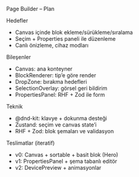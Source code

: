 Page Builder – Plan

Hedefler
- Canvas içinde blok ekleme/sürükleme/sıralama
- Seçim + Properties paneli ile düzenleme
- Canlı önizleme, cihaz modları

Bileşenler
- Canvas: ana konteyner
- BlockRenderer: tip’e göre render
- DropZone: bırakma hedefleri
- SelectionOverlay: görsel geri bildirim
- PropertiesPanel: RHF + Zod ile form

Teknik
- @dnd-kit: klavye + dokunma desteği
- Zustand: seçim ve canvas state’i
- RHF + Zod: blok şemaları ve validasyon

Teslimatlar (iteratif)
- v0: Canvas + sortable + basit blok (Hero)
- v1: PropertiesPanel + şema tabanlı editör
- v2: DevicePreview + animasyonlar


